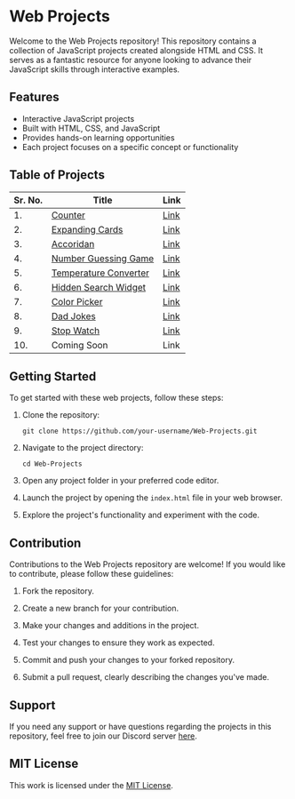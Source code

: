 # Web Projects

Welcome to the Web Projects repository! This repository contains a collection of JavaScript projects created alongside HTML and CSS. It serves as a fantastic resource for anyone looking to advance their JavaScript skills through interactive examples.

## Features

- Interactive JavaScript projects
- Built with HTML, CSS, and JavaScript
- Provides hands-on learning opportunities
- Each project focuses on a specific concept or functionality

## Table of Projects

| Sr. No. | Title | Link |
| ------------- | ------------- | ------------- |
| 1. | [Counter](./Counter/index.html "Counter") | [Link](https://alkaison.github.io/Web-Projects/Counter/index.html "Counter") |
| 2. | [Expanding Cards](./Expanding%20Cards/index.html "Expanding Cards") | [Link](https://alkaison.github.io/Web-Projects/Expanding%20Cards/index.html "Expanding Cards") |
| 3. | [Accoridan](./Accoridan/index.html "Accoridan") | [Link](https://alkaison.github.io/Web-Projects/Accoridan/index.html "Accoridan") |
| 4. | [Number Guessing Game](./Number%20Guessing%20Game/index.html "Number Guessing Game") | [Link](https://alkaison.github.io/Web-Projects/Number%20Guessing%20Game/index.html "Number Guessing Game") |
| 5. | [Temperature Converter](./Temperature%20Converter/index.html "Temperature Converter") | [Link](https://alkaison.github.io/Web-Projects/Temperature%20Converter/index.html "Temperature Converter") |
| 6. | [Hidden Search Widget](./Hidden%20Search%20Widget/index.html "Hidden Search Widget") | [Link](https://alkaison.github.io/Web-Projects/Hidden%20Search%20Widget/index.html "Hidden Search Widget") |
| 7. | [Color Picker](./Color%20Picker/index.html "Color Picker") | [Link](https://alkaison.github.io/Web-Projects/Color%20Picker/index.html) |
| 8. | [Dad Jokes](./Dad%20Jokes/index.html "Dad Jokes") | [Link](https://alkaison.github.io/Web-Projects/Dad%20Jokes/index.html) |
| 9. | [Stop Watch](./Stop%20Watch/index.html "Stop Watch") | [Link](https://alkaison.github.io/Web-Projects/Stop%20Watch/index.html) |
| 10. | Coming Soon | Link |

## Getting Started

To get started with these web projects, follow these steps:

1. Clone the repository:

   ```shell
   git clone https://github.com/your-username/Web-Projects.git
   ```

2. Navigate to the project directory:

   ```shell
   cd Web-Projects
   ```

3. Open any project folder in your preferred code editor.

4. Launch the project by opening the `index.html` file in your web browser.

5. Explore the project's functionality and experiment with the code.

## Contribution

Contributions to the Web Projects repository are welcome! If you would like to contribute, please follow these guidelines:

1. Fork the repository.

2. Create a new branch for your contribution.

3. Make your changes and additions in the project.

4. Test your changes to ensure they work as expected.

5. Commit and push your changes to your forked repository.

6. Submit a pull request, clearly describing the changes you've made.


## Support

If you need any support or have questions regarding the projects in this repository, feel free to join our Discord server [here](https://discord.gg/dF4PHpA "Byte Hub Discord").

## MIT License

This work is licensed under the [MIT License](LICENSE.md "MIT License").

